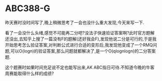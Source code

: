 # ABC388-G

昨天赛时没时间写了,晚上稍微思考了一会也没什么重大发现,今天来写一下.

看了一会没什么头绪,感觉不可能再二分吧?没法子快速验证答案啊?此时官方题解还没出,去知乎上搜了一篇没有F的题解(还好我会F),发现他说二分是可行的,于是我开始思考怎么验证答案,对判断公式进行合适的变形后,我发现他变成了一个RMQ问题,可以O(logn)的验证答案,那么问题就都解决了,是一个O(qlognlogn)的二分答案题.

这个题赛时如果时间充足说不定也能写出来,AK ABC指日可待.不知道今晚的牛客周赛能取得什么样的成绩?